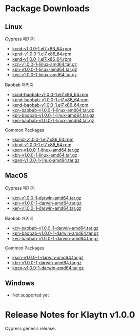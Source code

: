 # Package Downloads

## Linux

Cypress 패키지
- [kcnd-v1.0.0-1.el7.x86_64.rpm](http://packages.klaytn.net/klaytn/v1.0.0/kcnd-v1.0.0-1.el7.x86_64.rpm)
- [kpnd-v1.0.0-1.el7.x86_64.rpm](http://packages.klaytn.net/klaytn/v1.0.0/kpnd-v1.0.0-1.el7.x86_64.rpm)
- [kend-v1.0.0-1.el7.x86_64.rpm](http://packages.klaytn.net/klaytn/v1.0.0/kend-v1.0.0-1.el7.x86_64.rpm)
- [kcn-v1.0.0-1-linux-amd64.tar.gz](http://packages.klaytn.net/klaytn/v1.0.0/kcn-v1.0.0-1-linux-amd64.tar.gz)
- [kpn-v1.0.0-1-linux-amd64.tar.gz](http://packages.klaytn.net/klaytn/v1.0.0/kpn-v1.0.0-1-linux-amd64.tar.gz)
- [ken-v1.0.0-1-linux-amd64.tar.gz](http://packages.klaytn.net/klaytn/v1.0.0/ken-v1.0.0-1-linux-amd64.tar.gz)

Baobab 패키지
- [kcnd-baobab-v1.0.0-1.el7.x86_64.rpm](http://packages.klaytn.net/klaytn/v1.0.0/kcnd-baobab-v1.0.0-1.el7.x86_64.rpm)
- [kpnd-baobab-v1.0.0-1.el7.x86_64.rpm](http://packages.klaytn.net/klaytn/v1.0.0/kpnd-baobab-v1.0.0-1.el7.x86_64.rpm)
- [kend-baobab-v1.0.0-1.el7.x86_64.rpm](http://packages.klaytn.net/klaytn/v1.0.0/kend-baobab-v1.0.0-1.el7.x86_64.rpm)
- [kcn-baobab-v1.0.0-1-linux-amd64.tar.gz](http://packages.klaytn.net/klaytn/v1.0.0/kcn-baobab-v1.0.0-1-linux-amd64.tar.gz)
- [kpn-baobab-v1.0.0-1-linux-amd64.tar.gz](http://packages.klaytn.net/klaytn/v1.0.0/kpn-baobab-v1.0.0-1-linux-amd64.tar.gz)
- [ken-baobab-v1.0.0-1-linux-amd64.tar.gz](http://packages.klaytn.net/klaytn/v1.0.0/ken-baobab-v1.0.0-1-linux-amd64.tar.gz)

Common Packages
- [kscnd-v1.0.0-1.el7.x86_64.rpm](http://packages.klaytn.net/klaytn/v1.0.0/kscnd-v1.0.0-1.el7.x86_64.rpm)
- [kbnd-v1.0.0-1.el7.x86_64.rpm](http://packages.klaytn.net/klaytn/v1.0.0/kbnd-v1.0.0-1.el7.x86_64.rpm)
- [kscn-v1.0.0-1-linux-amd64.tar.gz](http://packages.klaytn.net/klaytn/v1.0.0/kscn-v1.0.0-1-linux-amd64.tar.gz)
- [kbn-v1.0.0-1-linux-amd64.tar.gz](http://packages.klaytn.net/klaytn/v1.0.0/kbn-v1.0.0-1-linux-amd64.tar.gz)
- [kgen-v1.0.0-1-linux-amd64.tar.gz](http://packages.klaytn.net/klaytn/v1.0.0/kgen-v1.0.0-1-linux-amd64.tar.gz)


## MacOS

Cypress 패키지
- [kcn-v1.0.0-1-darwin-amd64.tar.gz](http://packages.klaytn.net/klaytn/v1.0.0/kcn-v1.0.0-1-darwin-amd64.tar.gz)
- [kpn-v1.0.0-1-darwin-amd64.tar.gz](http://packages.klaytn.net/klaytn/v1.0.0/kpn-v1.0.0-1-darwin-amd64.tar.gz)
- [ken-v1.0.0-1-darwin-amd64.tar.gz](http://packages.klaytn.net/klaytn/v1.0.0/ken-v1.0.0-1-darwin-amd64.tar.gz)

Baobab 패키지
- [kcn-baobab-v1.0.0-1-darwin-amd64.tar.gz](http://packages.klaytn.net/klaytn/v1.0.0/kcn-baobab-v1.0.0-1-darwin-amd64.tar.gz)
- [kpn-baobab-v1.0.0-1-darwin-amd64.tar.gz](http://packages.klaytn.net/klaytn/v1.0.0/kpn-baobab-v1.0.0-1-darwin-amd64.tar.gz)
- [ken-baobab-v1.0.0-1-darwin-amd64.tar.gz](http://packages.klaytn.net/klaytn/v1.0.0/ken-baobab-v1.0.0-1-darwin-amd64.tar.gz)

Common Packages
- [kscn-v1.0.0-1-darwin-amd64.tar.gz](http://packages.klaytn.net/klaytn/v1.0.0/kscn-v1.0.0-1-darwin-amd64.tar.gz)
- [kbn-v1.0.0-1-darwin-amd64.tar.gz](http://packages.klaytn.net/klaytn/v1.0.0/kbn-v1.0.0-1-darwin-amd64.tar.gz)
- [kgen-v1.0.0-1-darwin-amd64.tar.gz](http://packages.klaytn.net/klaytn/v1.0.0/kgen-v1.0.0-1-darwin-amd64.tar.gz)


## Windows

- Not supported yet


# Release Notes for Klaytn v1.0.0

Cypress genesis release.
